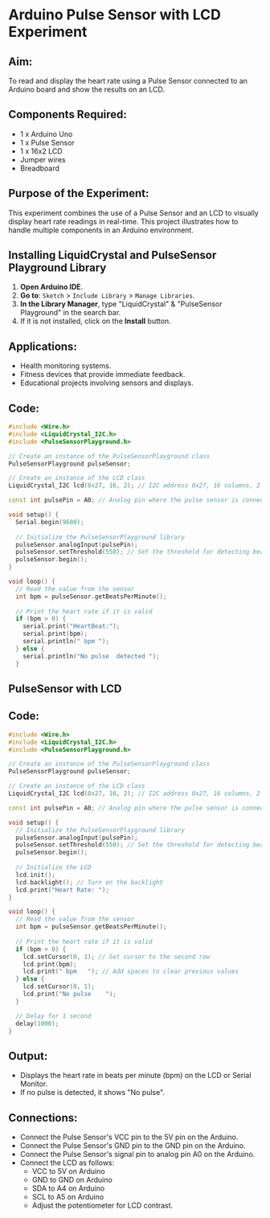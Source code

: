 # Arduino Pulse Sensor with LCD Experiment

## Aim:
To read and display the heart rate using a Pulse Sensor connected to an Arduino board and show the results on an LCD.

## Components Required:
- 1 x Arduino Uno
- 1 x Pulse Sensor
- 1 x 16x2 LCD
- Jumper wires
- Breadboard

## Purpose of the Experiment:
This experiment combines the use of a Pulse Sensor and an LCD to visually display heart rate readings in real-time. This project illustrates how to handle multiple components in an Arduino environment.

## Installing LiquidCrystal  and PulseSensor Playground Library

1. **Open Arduino IDE**.
2. **Go to**: `Sketch` > `Include Library` > `Manage Libraries`.
3. **In the Library Manager**, type "LiquidCrystal" & "PulseSensor Playground" in the search bar.
4. If it is not installed, click on the **Install** button.


## Applications:
- Health monitoring systems.
- Fitness devices that provide immediate feedback.
- Educational projects involving sensors and displays.

## Code:
```cpp
#include <Wire.h>
#include <LiquidCrystal_I2C.h>
#include <PulseSensorPlayground.h>

// Create an instance of the PulseSensorPlayground class
PulseSensorPlayground pulseSensor;

// Create an instance of the LCD class
LiquidCrystal_I2C lcd(0x27, 16, 2); // I2C address 0x27, 16 columns, 2 rows

const int pulsePin = A0; // Analog pin where the pulse sensor is connected

void setup() {
  Serial.begin(9600);
  
  // Initialize the PulseSensorPlayground library
  pulseSensor.analogInput(pulsePin);
  pulseSensor.setThreshold(550); // Set the threshold for detecting beats
  pulseSensor.begin();
}

void loop() {
  // Read the value from the sensor
  int bpm = pulseSensor.getBeatsPerMinute();
  
  // Print the heart rate if it is valid
  if (bpm > 0) {
    serial.print("HeartBeat:");
    serial.print(bpm);
    serial.println(" bpm "); 
  } else {
    serial.println("No pulse  detected ");
  }
```

## PulseSensor with LCD
## Code:
```cpp
#include <Wire.h>
#include <LiquidCrystal_I2C.h>
#include <PulseSensorPlayground.h>

// Create an instance of the PulseSensorPlayground class
PulseSensorPlayground pulseSensor;

// Create an instance of the LCD class
LiquidCrystal_I2C lcd(0x27, 16, 2); // I2C address 0x27, 16 columns, 2 rows

const int pulsePin = A0; // Analog pin where the pulse sensor is connected

void setup() {
  // Initialize the PulseSensorPlayground library
  pulseSensor.analogInput(pulsePin);
  pulseSensor.setThreshold(550); // Set the threshold for detecting beats
  pulseSensor.begin();
  
  // Initialize the LCD
  lcd.init();
  lcd.backlight(); // Turn on the backlight
  lcd.print("Heart Rate: ");
}

void loop() {
  // Read the value from the sensor
  int bpm = pulseSensor.getBeatsPerMinute();
  
  // Print the heart rate if it is valid
  if (bpm > 0) {
    lcd.setCursor(0, 1); // Set cursor to the second row
    lcd.print(bpm);
    lcd.print(" bpm   "); // Add spaces to clear previous values
  } else {
    lcd.setCursor(0, 1);
    lcd.print("No pulse    ");
  }

  // Delay for 1 second
  delay(1000);
}
```

## Output:
   - Displays the heart rate in beats per minute (bpm) on the LCD or Serial Monitor.
   - If no pulse is detected, it shows "No pulse".

## Connections:
   - Connect the Pulse Sensor's VCC pin to the 5V pin on the Arduino.
   - Connect the Pulse Sensor's GND pin to the GND pin on the Arduino.
   - Connect the Pulse Sensor's signal pin to analog pin A0 on the Arduino.
   - Connect the LCD as follows:
     - VCC to 5V on Arduino
     - GND to GND on Arduino
     - SDA to A4 on Arduino
     - SCL to A5 on Arduino
     - Adjust the potentiometer for LCD contrast.
